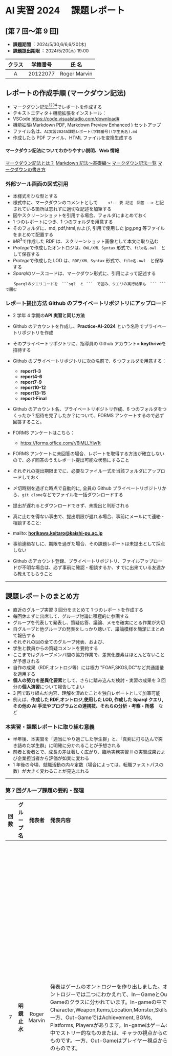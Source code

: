 # AI 実習 2024 　課題レポート

## [第 7 回～第 9 回]

- **課題期間**︓ 2024/5/30,6/6,6/20(木)
- **課題提出期限**︓ 2024/5/20(木) 19:00

<!-- 要 記述 -->

| クラス | 学籍番号 |    氏 名     |
| :----: | :------: | :----------: |
|   A    | 20122077 | Roger Marvin |

## レポートの作成手順 (マークダウン記法)

- マークダウン記法[^1][^2][^3][^4]でレポートを作成する
- テキストエディタ＋機能拡張をインストール：
- VSCode https://code.visualstudio.com/download#
- 機能拡張(Markdown PDF, Markdown Preview Enhanced ) セットアップ
- ファイル名は、`AI実習2024A課題レポート(学籍番号)(学生氏名).md `
- 作成したら PDF ファイル、HTML ファイルを変換生成する

#### マークダウン記法についてわかりやすい説明、Web 情報

[マークダウン記法とは？](https://www.bing.com/videos/riverview/relatedvideo?q=%e3%83%9e%e3%83%bc%e3%82%af%e3%83%80%e3%82%a6%e3%83%b3%e8%a8%98%e6%b3%95&mid=4EE93F5EF42F9CAD0CCC4EE93F5EF42F9CAD0CCC&FORM=VIRE)
[Markdown 記法～基礎編～](https://qiita.com/miriwo/items/28d80f46c857de49f34b)
[マークダウン記法一覧](https://qiita.com/miriwo/items/28d80f46c857de49f34b)
[マークダウンの書き方](https://backlog.com/ja/blog/how-to-write-markdown/)

[^1]: (https://www.bing.com/videos/riverview/relatedvideo?q=%e3%83%9e%e3%83%bc%e3%82%af%e3%83%80%e3%82%a6%e3%83%b3%e8%a8%98%e6%b3%95&mid=4EE93F5EF42F9CAD0CCC4EE93F5EF42F9CAD0CCC&FORM=VIRE)マークダウン記法とは？
[^2]: (https://qiita.com/miriwo/items/28d80f46c857de49f34b) Markdown 記法～基礎編～
[^3]: (https://www.sejuku.net/blog/77398)マークダウン記法一覧
[^4]: (https://backlog.com/ja/blog/how-to-write-markdown/)マークダウンの書き方

### 外部ツール画面の図式引用

- 本様式をひな型とする
- 様式中に、マークダウンのコメントとして
  　　`<!-- 要 記述　回答 -->` と記されている箇所は忘れずに適切な記述を加筆する
- 図やスクリーンショットを引用する場合、フォルダにまとめておく
- 1 つのレポートにつき、1 つのフォルダを用意する
- そのフォルダに、md, pdf,html,および, 引用で使用した jpg,png 等ファイルをまとめて配置する
- $MR^3$で作成した RDF は、スクリーンショット画像として本文に取り込む
- $Protege$で作成したオントロジは、`OWL/XML Syntax` 形式で、`file名.owl`　として保存する
- $Protege$で作成した LOD は、`RDF/XML Syntax` 形式で、`file名.owl`　と保存する
- $Sparql$のソースコードは、マークダウン形式に、引用によって記述する

````
  　Sparqlのクエリコードを　```sql  と ```　で囲み、クエリの実行結果も　``` ``` で囲む
````

### レポート提出方法 Github のプライベートリポジトリにアップロード

- 2 学年 4 学期の**API 実習と同じ方法**
- Github のアカウントを作成し、**Practice-AI-2024** という名称でプライベートリポジトリを作成
- そのプライベートリポジトリに、指導員の Github アカウント= **keythrive**を招待する
- Github のプライベートリポジトリに次の名前で、6 つフォルダを用意する：
  - **report1-3**
  - **report4-6**
  - **report7-9**
  - **report10-12**
  - **report13-15**
  - **report-Final**
- Github のアカウント名、プライベートリポジトリ作成、6 つのフォルダをつくったか？招待を完了したか？について、FORMS アンケートするので必ず回答すること。
- FORMS アンケートはこちら：
  - https://forms.office.com/r/6iMLLYjw1t
- FORMS アンケートに未回答の場合、レポートを取得する方法が確立しないので、必ず回答のうえレポート提出可能な状態にすること

- それぞれの提出期限までに、必要なファイル一式を当該フォルダにアップロードしておく
- 〆切時刻を過ぎた時点で自動的に, 全員の Github プライベートリポジトリから、`git clone`などでファイルを一括ダウンロードする
- 提出が遅れるとダウンロードできず、未提出と判断される
- 真に止むを得ない事由で、提出期限が遅れる場合、事前にメールにて連絡・相談すること:
- mailto: **horikawa.keitaro@kaishi-pu.ac.jp**
- 事前連絡なしに、期限を過ぎた場合、その課題レポートは未提出として採点しない
- Github のアカウント登録、プライベートリポジトリ、ファイルアップロードが不明な場合は、必ず事前に確認・相談するか、すでに出来ている友達から教えてもらうこと

---

## 課題レポートのまとめ方

- 直近のグループ実習 3 回分をまとめて 1 つのレポートを作成する
- 毎回休まずに出席して、グループ討論に積極的に参画する
- グループを代表して発表し、質疑応答、議論、メモを確実にとる作業が大切
- 自グループと他グループの発表をしっかり聴いて、議論模様を簡潔にまとめて報告する
- それぞれの回の全てのグループ発表、および、
- 学生と教員からの質疑コメントを要約する
- ここまではグループメンバ間の協力作業で、差異化要素はほとんどないことが予想される
- 自作の成果（RDF,オントロジ等）には極力 "FOAF,SKOS,DC"など共通語彙を適用する
- **個人の努力を差異化要素**として、さらに踏み込んだ検討・実習の成果を 3 回分の**個人演習**について報告してよい
- 3 回で取り組んだ内容、理解を深めたことを独自レポートとして加筆可能
- 例えば、**作成した RDF,オントロジ,使用した LOD, 作成した Sparql クエリ,その他の AI 手法やプログラムとの連携技、それらの分析・考察・所感**　など

### 本実習・課題レポートに取り組む意義

- 半年後、本実習を「適当にやり過ごした学生群」と、「真剣に打ち込んで突き詰めた学生群」に明確に分かれることが予想される
- 前者と後者とで、成長の差は著しく広がり、臨地実務実習 II の実習成果および企業担当者から評価が如実に変わる
- 1 年後の今頃、就職活動の内々定数（場合によっては、転職ファストパスの数）が大きく変わることが見込まれる

---

### 第 7 回グループ課題の要約・整理

| 回数  | グループ名    | 発表者 | 発表内容 | 発表への質疑・コメント |
| :--: | :--------: | :---: | :---- | :-------------- |
|  7   | **明鏡止水** | Roger Marvin    | 発表はゲームのオントロジーを作り出しました。オントロジーでは二つにわかえれて、InーGameとOut-Gameのクラスに分かれています。In-gameの中ではCharacter,Weapon,Items,Location,Monster,Skills。一方、Out-GameではAchievement, BGMs, Platforms, Playersがあります。In-gameはゲームの中でストリー的なものまたは、キャラの視点からのものです。一方、Out-Gameはプレイヤー視点からのものです。| 質問いくつあります。まず、In-gameとOut-gameの区別です。それにtしての答えは、視点です。In-gameはキャラの視点からのものとOut-gameはプレイヤーからの視点です。次は「なぜBGMsはin-gameじゃないですか。そのとき、私の答えは「In-gameかもしれません」ですが、よく考えると、やはり、BGMはプレイヤーが感じたもので、キャラの視点と関係ないし、BGMsを聞こえるはプレイヤーだけです。そのために、BGMsはOut-Gameに入ります。 |
|  7   | **四海同胞** | 大竹 啓之         | 動画編集に関してのオントロジーを作りました。ThumbnailやTitleやGenreにはアニメやVlogというクラスに入っています。編集のクラスではZoom-In、ZoomーOut、とColorーAdjustmentがあります。 |　このオントロジーは動画編集の要素をシステマティックに整理していてすごいですね！ThumbnailやTitle、Genreという要素をアニメやVlogという具体的なクラスに分類するアイデアは、分類と可視化を容易にします。また、編集のクラスにZoom-InやZoom-Out、Color-Adjustmentという具体的な操作を含めることで、編集の技法やスタイルをより具体的に捉えることができるでしょう。これにより、動画制作のプロセスを理解しやすくし、効果的な編集を行うための指針を提供できると思います。 |
|  7   | **百折不撓** | 平栗 颯萌,小林 相太 | スプラトゥーンのシューターに関して、これまでサブとメインのウェポンの関係性のみを分析していましたが、今後はインクの消費量や射程距離も追加して考察を進めたいと思います。あまた、サッカーのポジションやフォーメーション、戦術に基づいて、フォーメーションと戦術の関係性についても詳しく書いていきたいです。具体的には、攻撃的戦術と防御的戦術の両面について発表しています。 | よかったです！新たにインクの消費量や射程距離を考慮に入れることで、より詳細な分析が可能になりますね。特にSplatoonではウェポンの特性が戦術やプレイスタイルに大きな影響を与えるため、これらの要素を加えることでより深い洞察が得られるでしょう。一方、サッカーのフォーメーションと戦術についての考察も興味深いですね。攻撃的戦術と防御的戦術の両面をバランス良く取り上げることで、どのようにフォーメーションが戦術の遂行に影響するのかを深く理解できるでしょう。 |
|  7   | **猪突猛進** | 山崎 秀晃         | このチームは艦隊コレクションについてのオントロジーを発表しています。キャラ名、船の型、ステージの海域名、装備、任務についてクラスがあります。例えば、三日月というキャラについては、艦隊が持っているステータス、ボイス、小話などを含めます。ステージに関しては、そのステージで手に入るキャラやおすすめの編成、すごろくにおける方向の確率なども考慮すると説明しました。 | このオントロジーは艦隊コレクションの理解に役立ちそうですね。キャラ名、船の型、ステージの海域名、装備、任務など、それぞれが独自のクラスとして整理されている点が特に素晴らしいです。ステージに関しても、そのステージで手に入るキャラクターやおすすめの編成、すごろくにおける方向の確率などが考慮されているとのことで、プレイヤーは戦略を練る際に役立つ情報を得ることができるでしょう。このような詳細なオントロジーがあれば、ゲームの新たな視点や戦術を発見することができ、ゲームコミュニティ全体にとっても有益な資源になると思います！ |
|  7   | **和気藹藹** | 加藤 颯士,齋藤 杏祐 | このチームは２つのオントロジーを作りました。それはバズリズムとテラリアというゲームです。バズリズムの出演者についてのクラスを作成する際、開催年ごとに分類します。クラスには主催者や開催場所の情報を含め、オブジェクトとして2dayや3dayのイベントを扱います。さらに、各アーティストがどの年のどの日に出演したかを関連付けます。一方、テラリアというゲームにおいては、武器に焦点を当ててクラスを作成します。武器の種類をクラスにまとめ、それぞれのインスタンスには固有の武器名と振る速度を含めます。 | このチームの取り組みはとても面白いです。バズリズムとテラリアという異なるゲームに対してそれぞれオントロジーを作成するアプローチが素晴らしいです。バズリズムの場合、出演者に焦点を当てたクラスを作成し、その出演者を開催年ごとに分類するのは、イベントの歴史や出演者の情報を整理するのに役立つでしょう。また、2dayや3dayのイベントというオブジェクトを扱うことで、イベントの形式や期間に応じた情報を効果的に管理できる点も大変良いですね。一方、テラリアでは武器に焦点を当ててクラスを作成するアプローチを取っていますね。武器の種類をクラスにまとめ、それぞれのインスタンスには武器名と振る速度といった特性を含めることで、プレイヤーがゲーム内の武器に関する情報を効率的に参照できるようになります。 |
|  7   | **自由闊達** | 倉石 大暉         | 倉石くんはプログラミング言語のオントロジーについて発表しました。プログラミング言語のオントロジーを作成する際、言語やオブジェクトをクラスとして定義すると説明しました。例えば、Pythonの言語はそのインスタンスの一例となります。また、異なる言語間の互換性についても考慮して作成します。 | 倉石くんのプログラミング言語のオントロジーに関する発表は良いです。プログラミング言語をクラスとして定義し、その中に各言語をインスタンスとして位置付けるアプローチは、言語の特性や使い方を体系化するのにとてもに便利です。 |

---

### 第 8 回グループ課題の要約・整理

| 回数  | グループ名    | 発表者 | 発表内容 | 発表への質疑・コメント |
| :--: | :--------: | :---: | :---- | :-------------- |
|  8   | **明鏡止水** | Roger Marvin          | 私は教育に関する科目のオントロジーを作りました。教育に関する数学、物理、化学を単位でつなげることを考えると、メートル（M）という共通の単位を使うことで関連づけることができますが、具体的な事例はそれほど多くないかもしれません。しかし、微分を用いることでそれぞれの分野のつながりを作り出すことができると思います。 | 教育科目のオントロジー作成は素晴らしいアイデアです。数学、物理、化学などをメートル（m）という共通の単位で結びつけ、微分を使って各分野のつながりを明確に示します。こうすることで、異なる科目間の関係を視覚化し、学問の統合と理解を深めることができます |
|  8   | **四海同胞** | 大竹 啓之,阿部 一成       | このチームは水族館のオンとロジーを作りました。水族館にアクアマリンは生息地に基づいて展示を作成していいます。二つの水族館を利用してそれはサンシャインとマリンピア。サンシャインは生息地・種類・行動分類に基づいて展示を行っています。一方、マリンピアは展示ゾーンを作成し、その中でマイワシに注目しています。それぞれの水族館で分類方法や展示ゾーンが異なりますが、これらを1つに統合することで、同じマイワシが展示されていることがわかるようにすることができると説明されました。 | このチームのアプローチはいいですね。水族館のオントロジーを作成することで、異なる水族館での展示方法や分類基準を明確にし、訪問者が展示されている生物の情報を簡単に理解できるようにしていますね。このようなアプローチで、水族館の管理や展示企画においても非常に役立ちます。訪問者にとって分かりやすく、また教育的な体験を提供するために重要な役割を果たしていますね。 |
|  8   | **百折不撓** | 安達 萌衣,小林 相太       | このチームは動物園のオントロジーを作りました。発表した動物園では、動物の種類を共通の分類基準で分けていますが、ゾーンごとに分ける方法も採用しています。この分類方法を活用すると、日本シカがどの動物園にいるのかがわかるようになります。また、科ごとに分類している例もあり、たとえばフクロウがいる場合、旭山動物園の鳥類ゾーンにまとめることができるとわかります。 | このチームの動物園のオントロジー作成はとてもいいです。動物の種類を共通の分類基準で分けるだけでなく、ゾーンごとにも分類する方法を採用している点が特に注目されます。これにより、訪問者はどの動物園にどの動物がいるのかを簡単に把握できるようになると思います。動物園の管理や訪問者の体験を向上させるだけでなく、教育的な観点からも価値があります。 |
|  8   | **猪突猛進** | 山崎 秀晃,山口 翔太,相場 陸 | このチームはファストフードについてのオントロジーを作りました。ファストフード店のハンバーガー店、バーガーキング、マクドナルド、モスバーガーのサイドメニューを統合しました。これにより、各店舗のサイドメニューを比較して好みのものを選びやすくなります。統合オントロジーとして活用することで、類似した商品を関連づけ、他の店舗でも注文する際の参考にすることができます。 | このチームのファストフードに関するオントロジーは、人にとってとても便利で役立つものです。ハンバーガー店、バーガーキング、マクドナルド、モスバーガーのサイドメニューを統合することで、各店舗のメニューを比較しやすくし、好みに合った選択がしやすくなります。人の利便性向上だけでなく、市場調査や競争分析にも役立つでしょう。各ファストフードチェーンのメニューの違いや類似点を明確に示すことで、業界内での位置づけや戦略立案にも貢献します。 |
|  8   | **和気藹藹** | 溝口 将太,加藤 颯士       | このチームはコンビニのオントロジーを作りました。ローソン、セブンイレブン、ファミリーマートの3つのコンビニの各オリジナル製品をピックアップしました。これを使うことで、コンビニが好きな人がオリジナル商品を食べたいときに「お菓子」と検索すると、その店にオリジナル商品があるかどうかが分かるようになります。これからは、値段で調べるとオリジナル商品が出てくるようにしたいと考えている。 | このチームのコンビニのオントロジーがあれば、とても便利です。ローソン、セブンイレブン、ファミリーマートの各コンビニのオリジナル製品をピックアップし、カテゴリーごとに整理することで、例えば「お菓子」といったカテゴリーで検索すると、それぞれの店舗がどのようなオリジナル商品を提供しているかがすぐにわかるようになります。特に、価格で検索するとオリジナル商品が表示されるようにするという提案はめちゃいいと思います。予算内で好みのオリジナル商品を容易に見つけることができます。 |
|  8   | **自由闊達** | 駒木根 通元,倉石 大暉      | このチームはコーヒーショップのオントロジーを作りました。コーヒーショップの情報を作成し、スターバックス、ドトール、タリーズに分けました。現在はまだ統合しただけで、横のつながりができていません。これから横のつながりを作っていきたいと考えている。 | このチームのコーヒーショップのオントロジーはいいです。スターバックス、ドトール、タリーズなどの各コーヒーショップの情報をまとめ、現在はそれぞれを個別に統合した状態ですが、次はこれらの間の関連性や比較ができるように横のつながりを強化していきたいとのことですね。コーヒーショップの運営やマーケティング戦略を最適化するための重要なツールとして活用できると期待されます。 |

---


### 第 9 回グループ課題の要約・整理

| 回数  | グループ名    | 発表者 | 発表内容 | 発表への質疑・コメント |
| :--: | :--------: | :---: | :---- | :-------------- |
|  9   | **明鏡止水** | Roger Marvin     | 今回ではSkos、Foaf、DCを利用して、動物分類のオントロジーを作りました。動物の分類では、鳥類と哺乳類を作成し、それぞれの動物の名前を書きました。クラスとしては「猫」や「犬」といった具体的な動物名と、「アニマル」といった概念を設定しました。鳥類については「鷲」と「鳥」というふうに分けて考え、その関係を表すプロパティを班で共有して参考にしました。 | 簡単に説明できて、よかったです。また、質問したものに対して、チームと調べ上で、簡単や理解やすいに説明できました。 |
|  9   | **四海同胞** | 竹田 勇斗,阿部 一成  | このチームは『スターレイル』というゲームのキャラのオントロジーを作りました。『スターレイル』の主人公について、3つの属性があります。オブジェクトプロパティとして、各属性を持つことや使用できる武器を示しています。データプロパティでは属性ごとに関連づけられており、炎、物理、虚数の属性から主人公であることがわかります。また、『アーマードコア』というゲームでは、キャラクターやクラスにコメントを付け、AC（機体）というクラスは形状別に分類しています。 | 『スターレイル』というゲームのキャラクターのオントロジーを作成したチームですね。属性に関連づけられたデータプロパティを使うことで、主人公が炎、物理、虚数の属性を持つことが分かるようになっているとのことですね。これにより、ゲーム内での役割や特性が明確になり、プレイヤーにとっても理解しやすくなるでしょう。また、『アーマードコア』というゲームでは、キャラクターやクラスにコメントを付け、AC（機体）というクラスを形状別に分類しているそうですね。これにより、ゲーム内での機体の特性や適性が把握しやすくなり、戦略の立てやすさが増えます。 |
|  9   | **百折不撓** | 安達 萌衣          | このチームはK-popのオントロジーを作成しました。アーティストにはグループとメンバーが含まれ、楽器と曲のクラスも作成しています。メンバーのクラスには性別も含まれており、すべてのメンバーは同じグループに関連付けられています。また、一部のメンバーは曲を作成しているため、そのメンバーは別途分類しました。 | このチームはK-popのオントロジーを作成したんですね。アーティストにはグループとメンバーが含まれており、さらに楽器や曲といったクラスも設けられているとのことですね。メンバーのクラスには性別も含まれており、それぞれのメンバーが同じグループに関連付けられているということですね。また、曲の作成に携わる一部のメンバーは別途分類されているそうですね。このオントロジーはK-popのグループやメンバーの関係性を明確に捉え、さらに各メンバーの特性や役割、楽曲制作における貢献度を記述するのに役立ちます。 |
|  9   | **猪突猛進** | 山崎 秀晃,山口 翔太  | このチームは今回バーガーキングとスプラトゥーンというゲームに関してのオントロジーを作りました。バーガーキングの名称を入力し、それぞれにコメントで説明を追加しました。しかし、データプロパティとして名称を追加する時間が足りず、主語と述語が書けていません。同様に、スプラトゥーンに関する情報も作成し、武器や射程を記述しましたが、関係についてはまだ記述できていません。 | このチームはバーガーキングとSplatoonに関するオントロジーを作成したようですね。バーガーキングに関しては名称を入力し、それぞれにコメントで説明を追加したとのことですが、データプロパティとして名称を追加する時間が足りず、主語と述語が書けていないということです。Splatoonに関しては、武器や射程についての情報を記述したとのことですが、関係についての記述がまだ完了していないようですね。 |
|  9   | **和気藹藹** | 臼田 誠,加藤 颯士   | このチームは小説のオントロジーを作成しました。クラスにはジャンルと作者名が含まれます。例えば、ホラー小説はミステリーのジャンルに含まれます。オブジェクトプロパティには著者、出版社、出版言語などが含まれます。データプロパティでは使用言語や著者の出版歴などを記述します。コメントには作品のあらすじを記載し、少年ジャンプに連載された作品に関するオントロジも作成します。このオントロジでは、他の小説や似たようなジャンルや作者に関する情報も探索できます。 | 作品のあらすじをコメントに記載することで、各小説の内容が理解しやすくなり、読者や研究者にとって役立つ情報となるでしょう。特に少年ジャンプなどの連載作品に関しては、それぞれの特性やストーリー展開について詳細なオントロジーが作成されることで、ファンや研究者が作品の探索や比較を行いやすくなりますね。異なる小説やジャンル、そして著者に関する情報を組織化し、関連付けることで、文学の理解と探求を深める手助けなると思います。 |
|  9   | **自由闊達** | 駒木根 通元        | このチームはApex Legendというゲームのオントロジーを作りました。Apex Legendsのキャラクターの関係性について、性別と経歴を含むクラスを作成しました。各キャラクターは個別の名前を持ち、オブジェクトプロパティにはジェンダーや好み（好きか嫌いか）も記述します。さらに、フレンドという関係も追加し、家族関係なども考慮しています。データプロパティには年齢や名前（名、姓）、敵対関係を表すenemyなどが含まれています。 | Apex Legendsのような多人数参加型ゲームでは、キャラクター間の関係性や背景が重要な要素となります。このようなオントロジーは、プレイヤーにとって楽しさや戦略の深さを加えるとともに、ゲーム開発者やストーリーテラーにとってもキャラクターの設計と物語の構築を支援する貴重なツールとなると思います。 |

---

### [自己成長、成果、上位成績に向けて]　個人成果の報告　


---
## Stellar Bladeのゲームのオントロジーグラフ
![Stellar-Blade Overall Ontology](./onto_stellar1.png)

## OracleというCharacter x Monster(Alpha Naytibas)のMannというSide-characterとの関係
![Stellar-Blade Oracle Relation 1](./onto_stellar2.png)
![Stellar-Blade Oracle Relation 2](./onto_stellar3.png)

## OutーgameのBGMs関係
![Stellar-Blade BGMs Outgame](./onto_stellar4.png)

---
## 科目の全体的のオントロジー
![Study Overall](./study1.png)

## 波という物理のの科目の関係
![Study waves](./study2.png)

## 距離(M)というユニット
![Study distance](./study3.png)

---
## アニマルのインスタンスのSKOS,FOAF,DCの使い
![Animal Class Ontology](./skos1.png)
## MammalsとCatのSKOS ,FOAF,DCの使い
![Mammals](./skos2.png)
![Example of Mammals](./skos3.png)

---

## 注意事項

- 直近 3 回分の個人演習と毎回のグループ課題の実施結果について、
- 学生ごとの個人のレポートとする
- 他の学生のレポートをコピー＆ペーストしたことが発覚した場合、**不正行為とみなし 、規程に基づく懲罰適用の可能性があるので絶対にやってはいけない**

### 参考文献、URL
